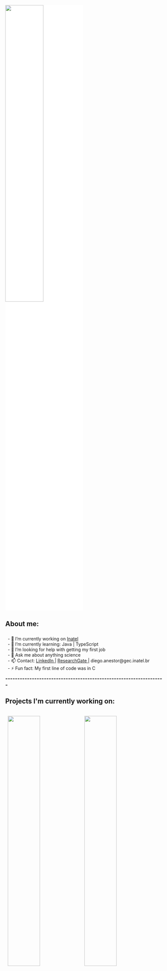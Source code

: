 
<p float="left">
  <img style="background-color:#FFFFFF" src="" width="49%">
</p>

## About me:

<p style="margin:0.5rem; width: 100%; float: left;; font-size: 100%" > 
- 🔭 I’m currently working on <a href="inatel.br"> Inatel </a> <br>
- 🌱 I’m currently learning: Java | TypeScript <br>
- 🤔 I’m looking for help with getting my first job <br>
- 💬 Ask me about anything science <br>
- 📫 Contact: <a href="https://www.linkedin.com/in/diego-anestor-coutinho/"> LinkedIn </a> |
<a href="https://www.researchgate.net/profile/Diego-Coutinho-4"> ResearchGate </a> |
diego.anestor@gec.inatel.br </a> <br>
- ⚡ Fun fact: My first line of code was in C <br>
</p>

### ------------------------------------------------------------------

## Projects I'm currently working on:


<p float="left">
  
  <img style="margin:1rem 0.5rem; width: 45%; float: left;" src="https://github-readme-stats.vercel.app/api/pin/?username=DIEGOVZK&repo=MKSENSE&title_color=ffffff&text_color=c9cacc&icon_color=4AB197&bg_color=1A2B34" />

  <img style="margin:1rem 0.5rem; width: 45%;" src="https://github-readme-stats.vercel.app/api/pin/?username=DIEGOVZK&repo=binary-tree-visualizer&title_color=ffffff&text_color=c9cacc&icon_color=4AB197&bg_color=1A2B34" />
 
  <img style="margin:1rem 0.5rem; width: 45%; float: left;" src="https://github-readme-stats.vercel.app/api/pin/?username=DIEGOVZK&repo=Complemento_Curriculum-vitae&title_color=ffffff&text_color=c9cacc&icon_color=4AB197&bg_color=1A2B34" />

  <img style="margin:1rem 0.5rem; width: 45%;" src="https://github-readme-stats.vercel.app/api/pin/?username=DIEGOVZK&repo=Complemento_Curriculum-vitae&title_color=ffffff&text_color=c9cacc&icon_color=4AB197&bg_color=1A2B34" />

</p>

## Github Stats:

<p align="center">

  <img style="margin:0.5rem; width: 50.8%; float: left;" src="https://github-readme-stats.vercel.app/api?username=DIEGOVZK&show_icons=true&line_height=27&count_private=true&title_color=ffffff&text_color=c9cacc&icon_color=4AB097&bg_color=1A2B34" alt="DIEGOVZK's GitHub Stats" />

  <img style="margin:0.5rem; width: 22%; float: left;" src="https://github-readme-stats.vercel.app/api/top-langs/?username=DIEGOVZK&hide=html,css&title_color=ffffff&text_color=c9cacc&icon_color=4AB197&bg_color=1A2B34"/>


</p>
